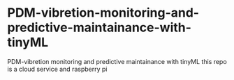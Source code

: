 # PDM-vibretion-monitoring-and-predictive-maintainance-with-tinyML
PDM-vibretion monitoring and predictive maintainance with tinyML this repo is a cloud service and raspberry pi  
